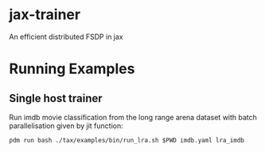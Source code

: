 # jax-trainer
An efficient distributed FSDP in jax

# Running Examples
## Single host trainer
Run imdb movie classification from the long range arena dataset with batch parallelisation given by jit function:
```
pdm run bash ./tax/examples/bin/run_lra.sh $PWD imdb.yaml lra_imdb
```
